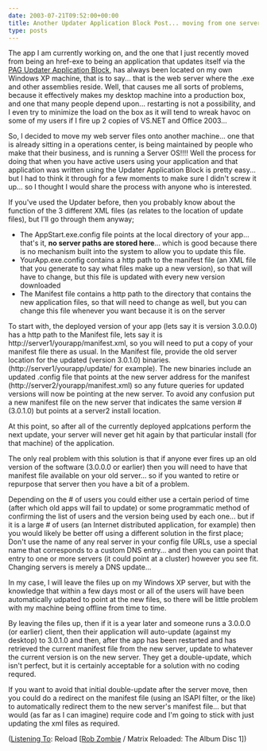 ```yaml
---
date: 2003-07-21T09:52:00+00:00
title: Another Updater Application Block Post... moving from one server location to another
type: posts
---
```

The app I am currently working on, and the one that I just recently moved from being an href-exe to being an application that updates itself via the [PAG Updater Application Block](http://msdn.microsoft.com/library/default.asp?url=/library/en-us/dnbda/html/updater.asp), has always been located on my own Windows XP machine, that is to say... that is the web server where the .exe and other assemblies reside. Well, that causes me all sorts of problems, because it effectively makes my desktop machine into a production box, and one that many people depend upon... restarting is not a possibility, and I even try to minimize the load on the box as it will tend to wreak havoc on some of my users if I fire up 2 copies of VS.NET and Office 2003...

So, I decided to move my web server files onto another machine... one that is already sitting in a operations center, is being maintained by people who make that their business, and is running a Server OS!!!! Well the process for doing that when you have active users using your application and that application was written using the Updater Application Block is pretty easy... but I had to think it through for a few moments to make sure I didn't screw it up... so I thought I would share the process with anyone who is interested.

If you've used the Updater before, then you probably know about the function of the 3 different XML files (as relates to the location of update files), but I'll go through them anyway;

  * The AppStart.exe.config file points at the local directory of your app... that's it, **no server paths are stored here**... which is good because there is no mechanism built into the system to allow you to update this file.
  * YourApp.exe.config contains a http path to the manifest file (an XML file that you generate to say what files make up a new version), so that will have to change, but this file is updated with every new version downloaded
  * The Manifest file contains a http path to the directory that contains the new application files, so that will need to change as well, but you can change this file whenever you want because it is on the server

To start with, the deployed version of your app (lets say it is version 3.0.0.0) has a http path to the Manifest file, lets say it is http://server1/yourapp/manifest.xml, so you will need to put a copy of your manifest file there as usual. In the Manifest file, provide the old server location for the updated (version 3.0.1.0) binaries. (http://server1/yourapp/update/ for example). The new binaries include an updated .config file that points at the new server address for the manifest (http://server2/yourapp/manifest.xml) so any future queries for updated versions will now be pointing at the new server. To avoid any confusion put a new manifest file on the new server that indicates the same version # (3.0.1.0) but points at a server2 install location.

At this point, so after all of the currently deployed applcations perform the next update, your server will never get hit again by that particular install (for that machine) of the application.

The only real problem with this solution is that if anyone ever fires up an old version of the software (3.0.0.0 or earlier) then you will need to have that manifest file available on your old server... so if you wanted to retire or repurpose that server then you have a bit of a problem.

Depending on the # of users you could either use a certain period of time (after which old apps will fail to update) or some programmatic method of confirming the list of users and the version being used by each one... but if it is a large # of users (an Internet distributed application, for example) then you would likely be better off using a different solution in the first place; Don't use the name of any real server in your config file URLs, use a special name that corresponds to a custom DNS entry... and then you can point that entry to one or more servers (it could point at a cluster) however you see fit. Changing servers is merely a DNS update...

In my case, I will leave the files up on my Windows XP server, but with the knowledge that within a few days most or all of the users will have been automatically udpated to point at the new files, so there will be little problem with my machine being offline from time to time.

By leaving the files up, then if it is a year later and someone runs a 3.0.0.0 (or earlier) client, then their application will auto-update (against my desktop) to 3.0.1.0 and then, after the app has been restarted and has retrieved the current manifest file from the new server, update to whatever the current version is on the new server. They get a double-update, which isn't perfect, but it is certainly acceptable for a solution with no coding requred.

If you want to avoid that initial double-update after the server move, then you could do a redirect on the manifest file (using an ISAPI filter, or the like) to automatically redirect them to the new server's manifest file... but that would (as far as I can imagine) require code and I'm going to stick with just updating the xml files as required.


  ([Listening To](https://learn.microsoft.com/en-us/previous-versions/dotnet/articles/ms973230(v=msdn.10)): Reload [[Rob Zombie](http://www.windowsmedia.com/mg/search.asp?srch=Rob+Zombie) / Matrix Reloaded: The Album Disc 1])
